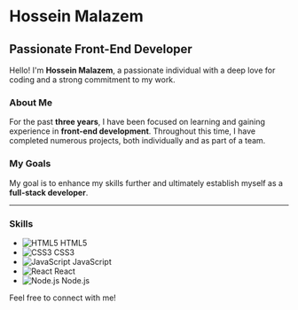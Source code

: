 # Hossein Malazem

## Passionate Front-End Developer

Hello! I'm **Hossein Malazem**, a passionate individual with a deep love for coding and a strong commitment to my work.

### About Me

For the past **three years**, I have been focused on learning and gaining experience in **front-end development**. Throughout this time, I have completed numerous projects, both individually and as part of a team.

### My Goals

My goal is to enhance my skills further and ultimately establish myself as a **full-stack developer**.

---

### Skills

- ![HTML5](https://img.icons8.com/color/48/000000/html-5.png) HTML5
- ![CSS3](https://img.icons8.com/color/48/000000/css3.png) CSS3
- ![JavaScript](https://img.icons8.com/color/48/000000/javascript.png) JavaScript
- ![React](https://img.icons8.com/color/48/000000/react-native.png) React
- ![Node.js](https://img.icons8.com/color/48/000000/nodejs.png) Node.js



Feel free to connect with me!
